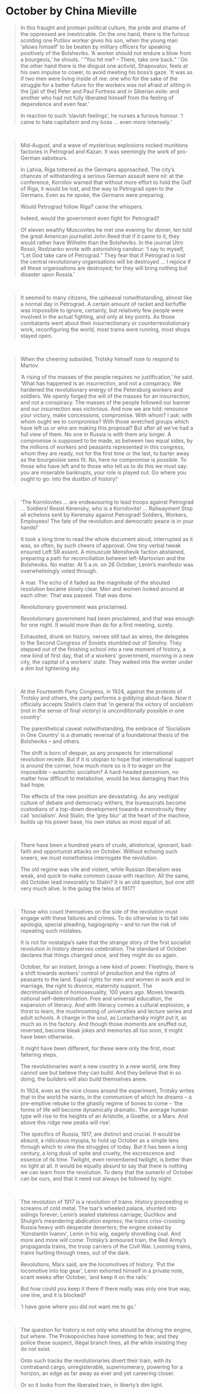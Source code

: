 # October by China Mieville #
> In this fraught and protean political culture, the pride and shame of the oppressed are inextricable. On the one hand, there is the furious scolding one Putilov worker gives his son, when the young man ‘allows himself’ to be beaten by military officers for speaking positively of the Bolsheviks. ‘A worker should not endure a blow from a bourgeois,’ he shouts. ‘ “You hit me? – There, take one back.” ’ On the other hand there is the disgust one activist, Shapovalov, feels at his own impulse to cower, to avoid meeting his boss’s gaze. ‘It was as if two men were living inside of me: one who for the sake of the struggle for a better future for the workers was not afraid of sitting in the [jail of the] Peter and Paul Fortress and in Siberian exile: and another who had not fully liberated himself from the feeling of dependence and even fear.’  
>
> In reaction to such ‘slavish feelings’, he nurses a furious honour. ‘I came to hate capitalism and my boss … even more intensely.’  
>
<br/>

> Mid-August, and a wave of mysterious explosions rocked munitions factories in Petrograd and Kazan. It was seemingly the work of pro-German saboteurs.  
>
> In Latvia, Riga tottered as the Germans approached. The city’s chances of withstanding a serious German assault were nil: at the conference, Kornilov warned that without more effort to hold the Gulf of Riga, it would be lost, and the way to Petrograd open to the Germans. Even as he spoke, the Germans were preparing.  
>
> Would Petrograd follow Riga? came the whispers.  
>
> Indeed, would the government even fight for Petrograd?  
>
> Of eleven wealthy Muscovites he met one evening for dinner, ten told the great American journalist John Reed that if it came to it, they would rather have Wilhelm than the Bolsheviks. In the journal Utro Rossii, Rodzianko wrote with astonishing candour: ‘I say to myself, “Let God take care of Petrograd.” They fear that if Petrograd is lost the central revolutionary organisations will be destroyed … I rejoice if all these organisations are destroyed; for they will bring nothing but disaster upon Russia.’  
>
<br/>

> It seemed to many citizens, the upheaval notwithstanding, almost like a normal day in Petrograd. A certain amount of racket and kerfuffle was impossible to ignore, certainly, but relatively few people were involved in the actual fighting, and only at key points. As those combatants went about their insurrectionary or counterrevolutionary work, reconfiguring the world, most trams were running, most shops stayed open.  
>
<br/>

> When the cheering subsided, Trotsky himself rose to respond to Martov.  
>
> ‘A rising of the masses of the people requires no justification,’ he said. ‘What has happened is an insurrection, and not a conspiracy. We hardened the revolutionary energy of the Petersburg workers and soldiers. We openly forged the will of the masses for an insurrection, and not a conspiracy. The masses of the people followed our banner and our insurrection was victorious. And now we are told: renounce your victory, make concessions, compromise. With whom? I ask: with whom ought we to compromise? With those wretched groups which have left us or who are making this proposal? But after all we’ve had a full view of them. No one in Russia is with them any longer. A compromise is supposed to be made, as between two equal sides, by the millions of workers and peasants represented in this congress, whom they are ready, not for the first time or the last, to barter away as the bourgeoisie sees fit. No, here no compromise is possible. To those who have left and to those who tell us to do this we must say: you are miserable bankrupts, your role is played out. Go where you ought to go: into the dustbin of history!’  
>
<br/>

> ‘The Kornilovites … are endeavouring to lead troops against Petrograd … Soldiers! Resist Kerensky, who is a Kornilovite! … Railwaymen! Stop all echelons sent by Kerensky against Petrograd! Soldiers, Workers, Employees! The fate of the revolution and democratic peace is in your hands!’  
>
> It took a long time to read the whole document aloud, interrupted as it was, so often, by such cheers of approval. One tiny verbal tweak ensured Left SR assent. A minuscule Menshevik faction abstained, preparing a path for reconciliation between left-Martovism and the Bolsheviks. No matter. At 5 a.m. on 26 October, Lenin’s manifesto was overwhelmingly voted through.  
>
> A roar. The echo of it faded as the magnitude of the shouted resolution became slowly clear. Men and women looked around at each other. That was passed. That was done.  
>
> Revolutionary government was proclaimed.  
>
> Revolutionary government had been proclaimed, and that was enough for one night. It would more than do for a first meeting, surely.  
>
> Exhausted, drunk on history, nerves still taut as wires, the delegates to the Second Congress of Soviets stumbled out of Smolny. They stepped out of the finishing school into a new moment of history, a new kind of first day, that of a workers’ government, morning in a new city, the capital of a workers’ state. They walked into the winter under a dim but lightening sky.  
>
<br/>

> At the Fourteenth Party Congress, in 1924, against the protests of Trotsky and others, the party performs a giddying about-face. Now it officially accepts Stalin’s claim that ‘in general the victory of socialism (not in the sense of final victory) is unconditionally possible in one country’.  
>
> The parenthetical caveat notwithstanding, the embrace of ‘Socialism in One Country’ is a dramatic reversal of a foundational thesis of the Bolsheviks – and others.  
>
> The shift is born of despair, as any prospects for international revolution recede. But if it is utopian to hope that international support is around the corner, how much more so is it to wager on the impossible – autarchic socialism? A hard-headed pessimism, no matter how difficult to metabolise, would be less damaging than this bad hope.  
>
> The effects of the new position are devastating. As any vestigial culture of debate and democracy withers, the bureaucrats become custodians of a top-down development towards a monstrosity they call ‘socialism’. And Stalin, the ‘grey blur’ at the heart of the machine, builds up his power base, his own status as most equal of all.  
>
<br/>

> There have been a hundred years of crude, ahistorical, ignorant, bad-faith and opportunist attacks on October. Without echoing such sneers, we must nonetheless interrogate the revolution.  
>
> The old regime was vile and violent, while Russian liberalism was weak, and quick to make common cause with reaction. All the same, did October lead inexorably to Stalin? It is an old question, but one still very much alive. Is the gulag the telos of 1917?  
>
<br/>

> Those who count themselves on the side of the revolution must engage with these failures and crimes. To do otherwise is to fall into apologia, special pleading, hagiography – and to run the risk of repeating such mistakes.  
>
> It is not for nostalgia’s sake that the strange story of the first socialist revolution in history deserves celebration. The standard of October declares that things changed once, and they might do so again.  
>
> October, for an instant, brings a new kind of power. Fleetingly, there is a shift towards workers’ control of production and the rights of peasants to the land. Equal rights for men and women in work and in marriage, the right to divorce, maternity support. The decriminalisation of homosexuality, 100 years ago. Moves towards national self-determination. Free and universal education, the expansion of literacy. And with literacy comes a cultural explosion, a thirst to learn, the mushrooming of universities and lecture series and adult schools. A change in the soul, as Lunacharsky might put it, as much as in the factory. And though those moments are snuffed out, reversed, become bleak jokes and memories all too soon, it might have been otherwise.  
>
> It might have been different, for these were only the first, most faltering steps.  
>
> The revolutionaries want a new country in a new world, one they cannot see but believe they can build. And they believe that in so doing, the builders will also build themselves anew.  
>
> In 1924, even as the vice closes around the experiment, Trotsky writes that in the world he wants, in the communism of which he dreams – a pre-emptive rebuke to the ghastly regime of bones to come – ‘the forms of life will become dynamically dramatic. The average human type will rise to the heights of an Aristotle, a Goethe, or a Marx. And above this ridge new peaks will rise’.  
>
> The specifics of Russia, 1917, are distinct and crucial. It would be absurd, a ridiculous myopia, to hold up October as a simple lens through which to view the struggles of today. But it has been a long century, a long dusk of spite and cruelty, the excrescence and essence of its time. Twilight, even remembered twilight, is better than no light at all. It would be equally absurd to say that there is nothing we can learn from the revolution. To deny that the sumerki of October can be ours, and that it need not always be followed by night.  
>
<br/>

> The revolution of 1917 is a revolution of trains. History proceeding in screams of cold metal. The tsar’s wheeled palace, shunted into sidings forever; Lenin’s sealed stateless carriage; Guchkov and Shulgin’s meandering abdication express; the trains criss-crossing Russia heavy with desperate deserters; the engine stoked by ‘Konstantin Ivanov’, Lenin in his wig, eagerly shovelling coal. And more and more will come: Trotsky’s armoured train, the Red Army’s propaganda trains, the troop carriers of the Civil War. Looming trains, trains hurtling through trees, out of the dark.  
>
> Revolutions, Marx said, are the locomotives of history. ‘Put the locomotive into top gear’, Lenin exhorted himself in a private note, scant weeks after October, ‘and keep it on the rails.’  
>
> But how could you keep it there if there really was only one true way, one line, and it is blocked?  
>
> ‘I have gone where you did not want me to go.’  
>
<br/>

> The question for history is not only who should be driving the engine, but where. The Prokopoviches have something to fear, and they police these suspect, illegal branch lines, all the while insisting they do not exist.  
>
> Onto such tracks the revolutionaries divert their train, with its contraband cargo, unregisterable, supernumerary, powering for a horizon, an edge as far away as ever and yet careering closer.  
>
> Or so it looks from the liberated train, in liberty’s dim light.  
>
<br/>
